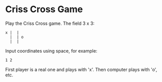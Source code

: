 # Сriss Сross Game

Play the Criss Cross game.
The field 3 x 3:
```text
x |  |
  |  | o
  |  |
```

Input coordinates using space, for example:
```text
1 2
```

First player is a real one and plays with 'x'.
Then computer plays with 'o', etc.
